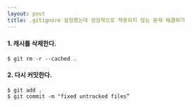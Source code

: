 ```yaml
---
layout: post
title: .gitignore 설정했는데 정상적으로 적용되지 않는 문제 해결하기
---
```


#### 1. 캐시를 삭제한다.
``` shell
$ git rm -r --cached .
```

#### 2. 다시 커밋한다.
``` shell
$ git add .
$ git commit -m "fixed untracked files”
```
